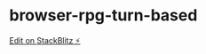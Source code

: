 # browser-rpg-turn-based
     
[Edit on StackBlitz ⚡️](https://stackblitz.com/edit/web-platform-mvxcqm)